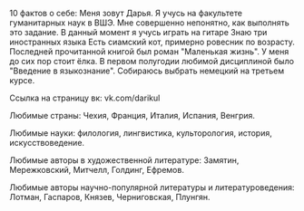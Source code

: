 10 фактов о себе: Меня зовут Дарья. 
Я учусь на факультете гуманитарных наук в ВШЭ.
Мне совершенно непонятно, как выполнять это задание.
В данный момент я учусь играть на гитаре
Знаю три иностранных языка
Есть сиамский кот, примерно ровесник по возрасту.
Последней прочитанной книгой был роман "Маленькая жизнь".
У меня до сих пор стоит ёлка.
В первом полугодии любимой дисциплиной было "Введение в языкознание".
Собираюсь выбрать немецкий на третьем курсе.

Ссылка на страницу вк: vk.com/darikul

Любимые страны: Чехия, Франция, Италия, Испания, Венгрия.

Любимые науки: филология, лингвистика, культорология, история, искусствоведение.

Любимые авторы в художественной литературе: Замятин, Мережковский, Митчелл, Голдинг, Ефремов.

Любимые авторы научно-популярной литературы и литературоведения: Лотман, Гаспаров, Князев, Черниговская, Плунгян. 
